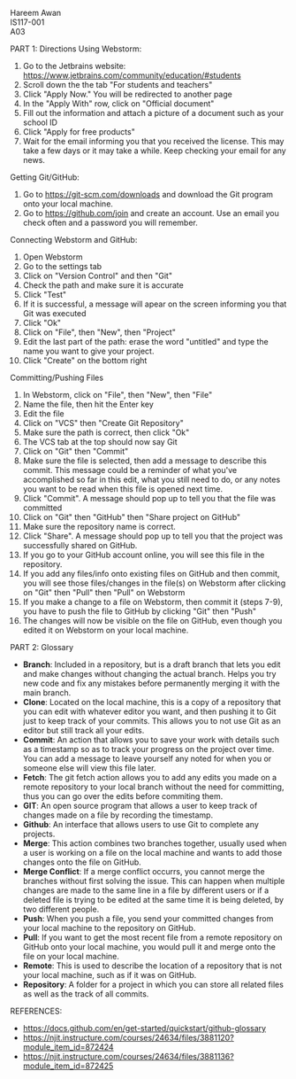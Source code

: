Hareem Awan  
IS117-001  
A03 

PART 1: Directions
Using Webstorm:
  1. Go to the Jetbrains website: https://www.jetbrains.com/community/education/#students
  2. Scroll down the the tab "For students and teachers"
  3. Click "Apply Now." You will be redirected to another page
  4. In the "Apply With" row, click on "Official document"
  5. Fill out the information and attach a picture of a document such as your school ID
  6. Click "Apply for free products" 
  7. Wait for the email informing you that you received the license. This may take a few days or it may take a while. Keep checking your email for any news.

Getting Git/GitHub:
  1. Go to https://git-scm.com/downloads and download the Git program onto your local machine.
  2. Go to https://github.com/join and create an account. Use an email you check often and a password you will remember.

Connecting Webstorm and GitHub:
  1. Open Webstorm
  2. Go to the settings tab
  3. Click on "Version Control" and then "Git"
  4. Check the path and make sure it is accurate 
  5. Click "Test"
  6. If it is successful, a message will apear on the screen informing you that Git was executed 
  7. Click "Ok"
  8. Click on "File", then "New", then "Project"
  9. Edit the last part of the path: erase the word "untitled" and type the name you want to give your project.
  10. Click "Create" on the bottom right 

Committing/Pushing Files 
  1. In Webstorm, click on "File", then "New", then "File"
  2. Name the file, then hit the Enter key 
  3. Edit the file 
  4. Click on "VCS" then "Create Git Repository"
  5. Make sure the path is correct, then click "Ok"
  6. The VCS tab at the top should now say Git 
  7. Click on "Git" then "Commit"
  8. Make sure the file is selected, then add a message to describe this commit. This message could be a reminder of what you've accomplished so far in this edit, what you still need to do, or any notes you want to be read when this file is opened next time. 
  9. Click "Commit". A message should pop up to tell you that the file was committed
  10. Click on "Git" then "GitHub" then "Share project on GitHub"
  11. Make sure the repository name is correct.
  12. Click "Share". A message should pop up to tell you that the project was successfully shared on GitHub.
  13. If you go to your GitHub account online, you will see this file in the repository.
  14. If you add any files/info onto existing files on GitHub and then commit, you will see those files/changes in the file(s) on Webstorm after clicking on "Git" then "Pull" then "Pull" on Webstorm
  15. If you make a change to a file on Webstorm, then commit it (steps 7-9), you have to push the file to GitHub by clicking "Git" then "Push"
  16. The changes will now be visible on the file on GitHub, even though you edited it on Webstorm on your local machine.  


PART 2: Glossary
  - **Branch**: Included in a repository, but is a draft branch that lets you edit and make changes without changing the actual branch. Helps you try new code and fix any mistakes before permanently merging it with the main branch.
  - **Clone**: Located on the local machine, this is a copy of a repository that you can edit with whatever editor you want, and then pushing it to Git just to keep track of your commits. This allows you to not use Git as an editor but still track all your edits.
  - **Commit**: An action that allows you to save your work with details such as a timestamp so as to track your progress on the project over time. You can add a message to leave yourself any noted for when you or someone else will view this file later. 
  - **Fetch**: The git fetch action allows you to add any edits you made on a remote repository to your local branch without the need for committing, thus you can go over the edits before commiting them.
  - **GIT**: An open source program that allows a user to keep track of changes made on a file by recording the timestamp. 
  - **Github**: An interface that allows users to use Git to complete any projects.
  - **Merge**: This action combines two branches together, usually used when a user is working on a file on the local machine and wants to add those changes onto the file on GitHub.
  - **Merge Conflict**: If a merge conflict occurrs, you cannot merge the branches without first solving the issue. This can happen when multiple changes are made to the same line in a file by different users or if a deleted file is trying to be edited at the same time it is being deleted, by two different people.
  - **Push**: When you push a file, you send your committed changes from your local machine to the repository on GitHub.
  - **Pull**: If you want to get the most recent file from a remote repository on GitHub onto your local machine, you would pull it and merge onto the file on your local machine.
  - **Remote**: This is used to describe the location of a repository that is not your local machine, such as if it was on GitHub.
  - **Repository**: A folder for a project in which you can store all related files as well as the track of all commits.  

REFERENCES:
- https://docs.github.com/en/get-started/quickstart/github-glossary
- https://njit.instructure.com/courses/24634/files/3881120?module_item_id=872424
- https://njit.instructure.com/courses/24634/files/3881136?module_item_id=872425
